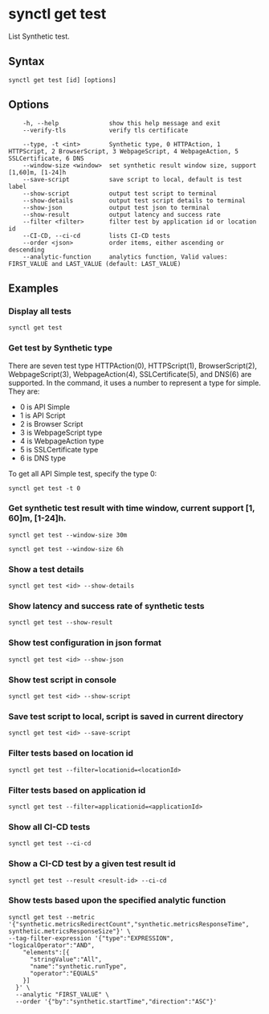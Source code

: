 # synctl get test
List Synthetic test.

## Syntax
```
synctl get test [id] [options]
```

## Options
```
    -h, --help              show this help message and exit
    --verify-tls            verify tls certificate

    --type, -t <int>        Synthetic type, 0 HTTPAction, 1 HTTPScript, 2 BrowserScript, 3 WebpageScript, 4 WebpageAction, 5 SSLCertificate, 6 DNS
    --window-size <window>  set synthetic result window size, support [1,60]m, [1-24]h
    --save-script           save script to local, default is test label
    --show-script           output test script to terminal
    --show-details          output test script details to terminal
    --show-json             output test json to terminal
    --show-result           output latency and success rate
    --filter <filter>       filter test by application id or location id
    --CI-CD, --ci-cd        lists CI-CD tests
    --order <json>          order items, either ascending or descending
    --analytic-function     analytics function, Valid values: FIRST_VALUE and LAST_VALUE (default: LAST_VALUE)
```

## Examples

### Display all tests
```
synctl get test
```

### Get test by Synthetic type

There are seven test type HTTPAction(0), HTTPScript(1), BrowserScript(2), WebpageScript(3), WebpageAction(4), SSLCertificate(5), and DNS(6) are supported.
In the command, it uses a number to represent a type for simple. They are:
  - 0 is API Simple
  - 1 is API Script
  - 2 is Browser Script
  - 3 is WebpageScript type
  - 4 is WebpageAction type
  - 5 is SSLCertificate type
  - 6 is DNS type

To get all API Simple test, specify the type 0:
```
synctl get test -t 0
```

### Get synthetic test result with time window, current support [1, 60]m, [1-24]h.

```
synctl get test --window-size 30m

synctl get test --window-size 6h
```

### Show a test details
```
synctl get test <id> --show-details
```

### Show latency and success rate of synthetic tests
```
synctl get test --show-result
```

### Show test configuration in json format
```
synctl get test <id> --show-json
```

### Show test script in console
```
synctl get test <id> --show-script
```

### Save test script to local, script is saved in current directory
```
synctl get test <id> --save-script
```

### Filter tests based on location id
```
synctl get test --filter=locationid=<locationId>
```

### Filter tests based on application id
```
synctl get test --filter=applicationid=<applicationId>
```

### Show all CI-CD tests
```
synctl get test --ci-cd
```

### Show a CI-CD test by a given test result id
```
synctl get test --result <result-id> --ci-cd
```
### Show tests based upon the specified analytic function
```
synctl get test --metric '{"synthetic.metricsRedirectCount","synthetic.metricsResponseTime", synthetic.metricsResponseSize"}' \
--tag-filter-expression '{"type":"EXPRESSION", "logicalOperator":"AND",
    "elements":[{
      "stringValue":"All",
      "name":"synthetic.runType",
      "operator":"EQUALS"
    }]
  }' \
  --analytic "FIRST_VALUE" \
  --order '{"by":"synthetic.startTime","direction":"ASC"}'
```